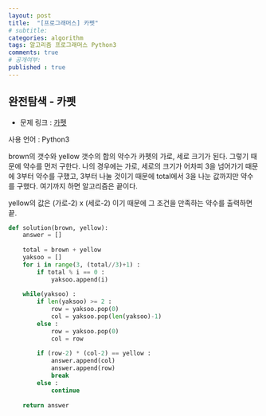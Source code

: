 ```yaml
---
layout: post
title:  "[프로그래머스] 카펫"
# subtitle: 
categories: algorithm
tags: 알고리즘 프로그래머스 Python3
comments: true
# 공개여부:
published : true
---
```


## 완전탐색 - 카펫

* 문제 링크 : [카펫](https://programmers.co.kr/learn/courses/30/lessons/42842)

사용 언어 : Python3

brown의 갯수와 yellow 갯수의 합의 약수가 카펫의 가로, 세로 크기가 된다. 그렇기 때문에 약수를 먼저 구한다.
나의 경우에는 가로, 세로의 크기가 어차피 3을 넘어가기 때문에 3부터 약수를 구했고, 3부터 나눌 것이기 때문에
total에서 3을 나눈 값까지만 약수를 구했다. 여기까지 하면 알고리즘은 끝이다.

yellow의 값은 (가로-2) x (세로-2) 이기 때문에 그 조건을 만족하는 약수를 출력하면 끝.

```python
def solution(brown, yellow):
    answer = []
    
    total = brown + yellow
    yaksoo = []
    for i in range(3, (total//3)+1) :
        if total % i == 0 :
            yaksoo.append(i)
    
    while(yaksoo) :
        if len(yaksoo) >= 2 :
            row = yaksoo.pop(0)
            col = yaksoo.pop(len(yaksoo)-1)
        else :
            row = yaksoo.pop(0)
            col = row
        
        if (row-2) * (col-2) == yellow :
            answer.append(col)
            answer.append(row)
            break
        else :
            continue
    
    return answer
```